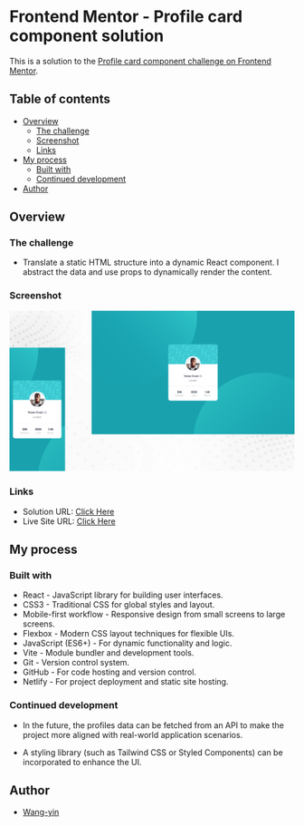 # Frontend Mentor - Profile card component solution

This is a solution to the [Profile card component challenge on Frontend Mentor](https://www.frontendmentor.io/challenges/profile-card-component-cfArpWshJ).

## Table of contents

- [Overview](#overview)
  - [The challenge](#the-challenge)
  - [Screenshot](#screenshot)
  - [Links](#links)
- [My process](#my-process)
  - [Built with](#built-with)
  - [Continued development](#continued-development)
- [Author](#author)

## Overview

### The challenge

- Translate a static HTML structure into a dynamic React component. I abstract the data and use props to dynamically render the content.

### Screenshot

![](./screenshot.png)

### Links

- Solution URL: [Click Here](https://github.com/wang-yin/FrontendMentor/tree/main/Newbie/profile-card-component-main)
- Live Site URL: [Click Here](https://yinprofile-card-component.netlify.app/)

## My process

### Built with

- React - JavaScript library for building user interfaces.
- CSS3 - Traditional CSS for global styles and layout.
- Mobile-first workflow - Responsive design from small screens to large screens.
- Flexbox - Modern CSS layout techniques for flexible UIs.
- JavaScript (ES6+) - For dynamic functionality and logic.
- Vite - Module bundler and development tools.
- Git - Version control system.
- GitHub - For code hosting and version control.
- Netlify - For project deployment and static site hosting.

### Continued development

- In the future, the profiles data can be fetched from an API to make the project more aligned with real-world application scenarios.

- A styling library (such as Tailwind CSS or Styled Components) can be incorporated to enhance the UI.

## Author

- [Wang-yin](https://github.com/wang-yin)

